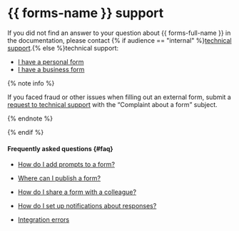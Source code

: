 # {{ forms-name }} support

If you did not find an answer to your question about {{ forms-full-name }} in the documentation, please contact {% if audience == "internal" %}[technical support](https://forms.yandex-team.ru/surveys/21362/).{% else %}technical support:
* [I have a personal form](https://forms.yandex.ru/surveys/6769/)
* [I have a business form](https://support.cloud.yandex.ru/?referral=forms)

{% note info %}

If you faced fraud or other issues when filling out an external form, submit a [request to technical support](https://forms.yandex.ru/surveys/6769/) with the <q>Complaint about a form</q> subject.

{% endnote %}

{% endif %}

#### Frequently asked questions {#faq}

* [How do I add prompts to a form?](./add-questions.md)

* [Where can I publish a form?](./publish.md)

* [How do I share a form with a colleague?](./access.md)

* [How do I set up notifications about responses?](./notifications.md)

* [Integration errors](./notifications.md#status)

